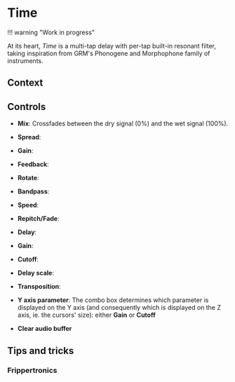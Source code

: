 # Time

!!! warning "Work in progress"

At its heart, _Time_ is a multi-tap delay with per-tap built-in resonant filter, taking inspiration
from GRM's Phonogene and Morphophone family of instruments.

## Context

## Controls

- **Mix**: Crossfades between the dry signal (0%) and the wet signal (100%).
- **Spread**:
- **Gain**:
- **Feedback**:
- **Rotate**:
- **Bandpass**:
- **Speed**:
- **Repitch/Fade**:

- **Delay**:
- **Gain**:
- **Cutoff**:

- **Delay scale**:
- **Transposition**:
- **Y axis parameter**: The combo box determines which parameter is displayed on the Y axis (and
  consequently which is displayed on the Z axis, ie. the cursors' size): either **Gain** or **Cutoff**

- **Clear audio buffer**

## Tips and tricks

### Frippertronics
### 
